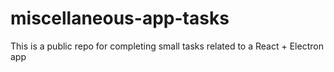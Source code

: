 # miscellaneous-app-tasks
This is a public repo for completing small tasks related to a React + Electron app
